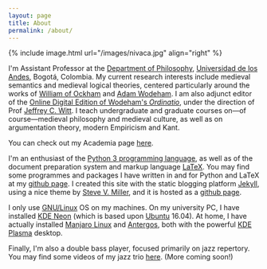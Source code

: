 ```yaml
---
layout: page
title: About
permalink: /about/
---
```


{% include image.html url="/images/nivaca.jpg"  align="right" %}

I'm Assistant Professor at the [Department of Philosophy](http://filosofia.uniandes.edu.co/), [Universidad de los Andes](https://uniandes.edu.co/), Bogotá, Colombia. My current research interests include medieval semantics and medieval logical theories, centered particularly around the works of [William of Ockham](https://plato.stanford.edu/entries/ockham/) and [Adam Wodeham](https://plato.stanford.edu/entries/wodeham/).
I am also adjunct editor of the [Online Digital Edition of Wodeham's *Ordinatio*](http://scta.lombardpress.org/text/questions/wodehamordinatio), under the direction of Prof [Jeffrey C. Witt](http://jeffreycwitt.com/). I teach undergraduate and graduate courses on—of course—medieval philosophy and medieval culture, as well as on argumentation theory, modern Empiricism and Kant.

You can check out my Academia page [here](https://uniandes.academia.edu/NicolasVaughan).

I'm an enthusiast of the [Python 3 programming language](https://www.python.org/), as well as of the document preparation system and markup language [LaTeX](https://www.latex-project.org//). You may find some programmes and packages I have written in and for Python and LaTeX at my [github page](https://github.com/nivaca). I created this site with the static blogging platform [Jekyll](http://jekyllrb.com/), using a nice theme by [Steve V. Miller](https://github.com/svmiller), and it is hosted as a [github page](https://pages.github.com/).

I only use [GNU/Linux](https://en.wikipedia.org/wiki/GNU/Linux_naming_controversy) OS on my machines. On my university PC, I have installed [KDE Neon](https://neon.kde.org/) (which is based upon [Ubuntu](https://www.ubuntu.com/) 16.04). At home, I have actually installed [Manjaro Linux](https://manjaro.org/) and [Antergos](https://antergos.com/), both with the powerful [KDE Plasma](https://www.kde.org/plasma-desktop) desktop.

Finally, I'm also a double bass player, focused primarily on jazz repertory. You may find some videos of my jazz trio [here](https://www.youtube.com/channel/UC-JJLd-y77o2XB7NEwa9hbQ). (More coming soon!)
